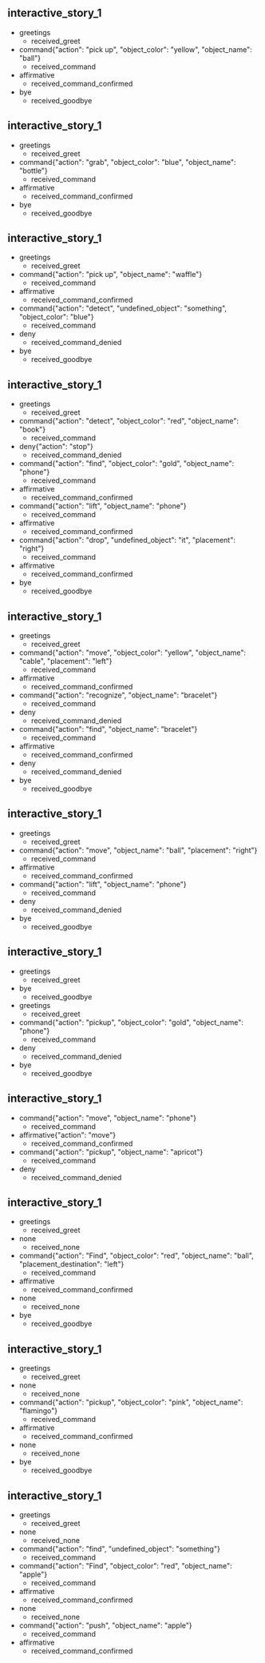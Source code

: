 ## interactive_story_1
* greetings
    - received_greet
* command{"action": "pick up", "object_color": "yellow", "object_name": "ball"}
    - received_command
* affirmative
    - received_command_confirmed
* bye
    - received_goodbye

## interactive_story_1
* greetings
    - received_greet
* command{"action": "grab", "object_color": "blue", "object_name": "bottle"}
    - received_command
* affirmative
    - received_command_confirmed
* bye
    - received_goodbye

## interactive_story_1
* greetings
    - received_greet
* command{"action": "pick up", "object_name": "waffle"}
    - received_command
* affirmative
    - received_command_confirmed
* command{"action": "detect", "undefined_object": "something", "object_color": "blue"}
    - received_command
* deny
    - received_command_denied
* bye
    - received_goodbye

## interactive_story_1
* greetings
    - received_greet
* command{"action": "detect", "object_color": "red", "object_name": "book"}
    - received_command
* deny{"action": "stop"}
    - received_command_denied
* command{"action": "find", "object_color": "gold", "object_name": "phone"}
    - received_command
* affirmative
    - received_command_confirmed
* command{"action": "lift", "object_name": "phone"}
    - received_command
* affirmative
    - received_command_confirmed
* command{"action": "drop", "undefined_object": "it", "placement": "right"}
    - received_command
* affirmative
    - received_command_confirmed
* bye
    - received_goodbye

## interactive_story_1
* greetings
    - received_greet
* command{"action": "move", "object_color": "yellow", "object_name": "cable", "placement": "left"}
    - received_command
* affirmative
    - received_command_confirmed
* command{"action": "recognize", "object_name": "bracelet"}
    - received_command
* deny
    - received_command_denied
* command{"action": "find", "object_name": "bracelet"}
    - received_command
* affirmative
    - received_command_confirmed
* deny
    - received_command_denied
* bye
    - received_goodbye

## interactive_story_1
* greetings
    - received_greet
* command{"action": "move", "object_name": "ball", "placement": "right"}
    - received_command
* affirmative
    - received_command_confirmed
* command{"action": "lift", "object_name": "phone"}
    - received_command
* deny
    - received_command_denied
* bye
    - received_goodbye

## interactive_story_1
* greetings
    - received_greet
* bye
    - received_goodbye
* greetings
    - received_greet
* command{"action": "pickup", "object_color": "gold", "object_name": "phone"}
    - received_command
* deny
    - received_command_denied
* bye
    - received_goodbye

## interactive_story_1
* command{"action": "move", "object_name": "phone"}
    - received_command
* affirmative{"action": "move"}
    - received_command_confirmed
* command{"action": "pickup", "object_name": "apricot"}
    - received_command
* deny
    - received_command_denied

## interactive_story_1
* greetings
    - received_greet
* none
    - received_none
* command{"action": "Find", "object_color": "red", "object_name": "ball", "placement_destination": "left"}
    - received_command
* affirmative
    - received_command_confirmed
* none
    - received_none
* bye
    - received_goodbye

## interactive_story_1
* greetings
    - received_greet
* none
    - received_none
* command{"action": "pickup", "object_color": "pink", "object_name": "flamingo"}
    - received_command
* affirmative
    - received_command_confirmed
* none
    - received_none
* bye
    - received_goodbye

## interactive_story_1
* greetings
    - received_greet
* none
    - received_none
* command{"action": "find", "undefined_object": "something"}
    - received_command
* command{"action": "Find", "object_color": "red", "object_name": "apple"}
    - received_command
* affirmative
    - received_command_confirmed
* none
    - received_none
* command{"action": "push", "object_name": "apple"}
    - received_command
* affirmative
    - received_command_confirmed
